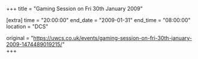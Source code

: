 +++
title = "Gaming Session on Fri 30th January 2009"

[extra]
time = "20:00:00"
end_date = "2009-01-31"
end_time = "08:00:00"
location = "DCS"

original = "https://uwcs.co.uk/events/gaming-session-on-fri-30th-january-2009-1474489019215/"    
+++



